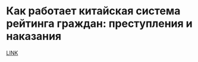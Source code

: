 # Как работает китайская система рейтинга граждан: преступления и наказания



[LINK](https://varlamov.ru/3018472.html)
